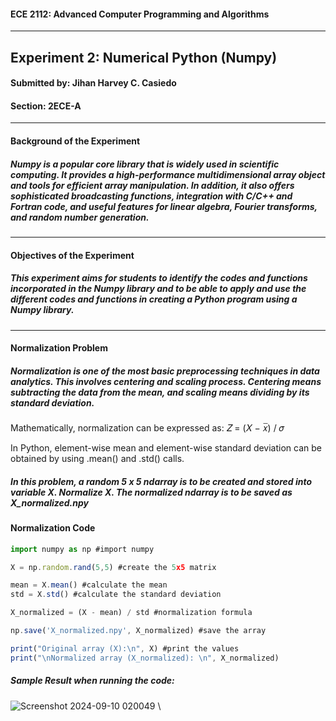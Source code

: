 #### ECE 2112: Advanced Computer Programming and Algorithms
---
## **Experiment 2: Numerical Python (Numpy)**
#### Submitted by: **Jihan Harvey C. Casiedo**
#### Section: 2ECE-A
---
#### **Background of the Experiment**
##### Numpy is a popular core library that is widely used in scientific computing. It provides a high-performance multidimensional array object and tools for efficient array manipulation. In addition, it also offers sophisticated broadcasting functions, integration with C/C++ and Fortran code, and useful features for linear algebra, Fourier transforms, and random number generation.
---
#### **Objectives of the Experiment**
##### This experiment aims for students to identify the codes and functions incorporated in the Numpy library and to be able to apply and use the different codes and functions in creating a Python program using a Numpy library.
---
#### **Normalization Problem**
##### Normalization is one of the most basic preprocessing techniques in data analytics. This involves centering and scaling process. Centering means subtracting the data from the mean, and scaling means dividing by its standard deviation. 

Mathematically, normalization can be expressed as: 𝑍 = (𝑋 − 𝑥̅) / 𝜎 

In Python, element-wise mean and element-wise standard deviation can be obtained by using .mean() and .std() calls. 

##### In this problem, a random 5 x 5 ndarray is to be created and stored into variable X. Normalize X. The normalized ndarray is to be saved as X_normalized.npy

#### **Normalization Code**

``` js
import numpy as np #import numpy

X = np.random.rand(5,5) #create the 5x5 matrix

mean = X.mean() #calculate the mean
std = X.std() #calculate the standard deviation

X_normalized = (X - mean) / std #normalization formula

np.save('X_normalized.npy', X_normalized) #save the array

print("Original array (X):\n", X) #print the values
print("\nNormalized array (X_normalized): \n", X_normalized)
```

##### *Sample Result when running the code:*
![Screenshot 2024-09-10 020049](https://github.com/user-attachments/assets/5d24ce57-3b9a-4a32-8e22-a3af33538cfe)
\
